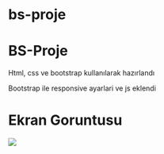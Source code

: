 # bs-proje

<h1> BS-Proje</h1>

Html, css ve bootstrap kullanılarak hazırlandı

Bootstrap ile responsive ayarlari ve js eklendi

<h1> Ekran Goruntusu </h1>

![](bs-proje.gif)